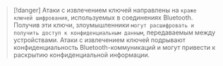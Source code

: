 > [!danger]
> Атаки с извлечением ключей направлены на `краже ключей шифрования`, используемых в соединениях Bluetooth. Получив эти ключи, злоумышленники `могут расшифровать и получить доступ к конфиденциальным данным`, передаваемым между устройствами. Атаки с извлечением ключей подрывают конфиденциальность Bluetooth-коммуникаций и могут привести к раскрытию конфиденциальной информации.

